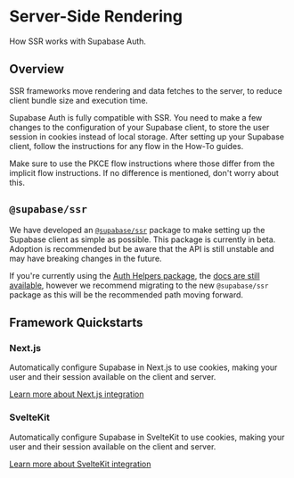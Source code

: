 # Server-Side Rendering

How SSR works with Supabase Auth.

## Overview

SSR frameworks move rendering and data fetches to the server, to reduce client bundle size and execution time.

Supabase Auth is fully compatible with SSR. You need to make a few changes to the configuration of your Supabase client, to store the user session in cookies instead of local storage. After setting up your Supabase client, follow the instructions for any flow in the How-To guides.

Make sure to use the PKCE flow instructions where those differ from the implicit flow instructions. If no difference is mentioned, don't worry about this.

## `@supabase/ssr`

We have developed an [`@supabase/ssr`](https://www.npmjs.com/package/@supabase/ssr) package to make setting up the Supabase client as simple as possible. This package is currently in beta. Adoption is recommended but be aware that the API is still unstable and may have breaking changes in the future.

If you're currently using the [Auth Helpers package](https://github.com/supabase/auth-helpers), the [docs are still available](https://supabase.com/docs/guides/auth/auth-helpers), however we recommend migrating to the new `@supabase/ssr` package as this will be the recommended path moving forward.

## Framework Quickstarts

### Next.js

Automatically configure Supabase in Next.js to use cookies, making your user and their session available on the client and server.

[Learn more about Next.js integration](https://supabase.com/docs/guides/auth/server-side/nextjs)

### SvelteKit

Automatically configure Supabase in SvelteKit to use cookies, making your user and their session available on the client and server.

[Learn more about SvelteKit integration](https://supabase.com/docs/guides/auth/server-side/sveltekit)
